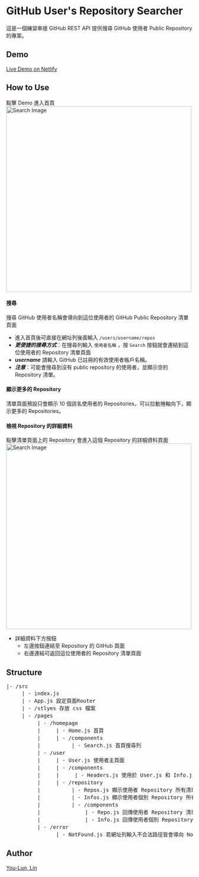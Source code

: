 # GitHub User's Repository Searcher

這是一個練習串接 GitHub REST API 提供搜尋 GitHub 使用者 Public Repository 的專案。

## Demo

[Live Demo on Netlify](https://github-restapi-react.netlify.app/)

## How to Use

點擊 Demo 進入首頁
<br/>
<img src="https://i.imgur.com/5bsz4Ln.png" alt="Search Image" style="width: 500px;"/>

#### 搜尋

搜尋 GitHub 使用者名稱會導向到這位使用者的 GitHub Public Repository 清單頁面

- 進入首頁後可直接在網址列後面輸入 `/users/username/repos`
- **_更便捷的搜尋方式_**：在搜尋列輸入 `使用者名稱` ，按 `Search` 按鈕就會連結到這位使用者的 Repository 清單頁面
- **_username_** 請輸入 GitHub 已註冊的有效使用者帳戶名稱。
- **_注意_**：可能會搜尋到沒有 public repository 的使用者，並顯示空的 Repository 清單。

#### 顯示更多的 Repository

清單頁面預設只會顯示 10 個該名使用者的 Repositories，可以拉動捲軸向下，顯示更多的 Repositories。

#### 檢視 Repository 的詳細資料

點擊清單頁面上的 Repository 會進入這個 Repository 的詳細資料頁面
<br/>
<img src="https://i.imgur.com/vPWruTz.png" alt="Search Image" style="width: 500px;"/>

- 詳細資料下方按鈕
  - 左邊按鈕連結至 Repository 的 GitHub 頁面
  - 右邊連結可返回這位使用者的 Repository 清單頁面

## Structure

<pre>
|- /src
　　　| - index.js
　　　| - App.js 設定頁面Router
　　　| - /stlyes 存放 css 檔案
　　　| - /pages
　　　　　　| - /homepage
　　　　　　|　　　| - Home.js 首頁
　　　　　　|　　　| - /components
　　　　　　|　　　　　　| - Search.js 首頁搜尋列
　　　　　　| - /user
　　　　　　|　　　| - User.js 使用者主頁面
　　　　　　|　　　| - /components
　　　　　　|　　　|　　　| - Headers.js 使用於 User.js 和 Info.js 的頁面標頭(顯示查詢的使用者名稱)
　　　　　　|　　　| - /repository
　　　　　　|　　　　　　| - Repos.js 顯示使用者 Repository 所有清單項目主畫面
　　　　　　|　　　　　　| - Infos.js 顯示使用者個別 Repository 所有詳細資料項目主畫面
　　　　　　|　　　　　　| - /components
　　　　　　|　　　　　　 　　| - Repo.js 回傳使用者 Repository 清單項目
　　　　　　|　　　　　　 　　| - Info.js 回傳使用者個別 Repository 詳細資料項目
　　　　　　| - /error
　　　　　　 　　　| - NotFound.js 若網址列輸入不合法路徑皆會導向 NotFound 頁面
</pre>

## Author

[You-Lun, Lin](https://urlun0404.netlify.app/index.html)
